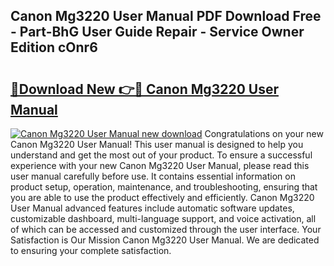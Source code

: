 ## Canon Mg3220 User Manual PDF Download Free - Part-BhG User Guide Repair - Service Owner Edition cOnr6

# <h2><a href="http://bc3868.oget.top/?id=Canon+Mg3220+User+Manual">🔗Download New 👉🔴 Canon Mg3220 User Manual</a></h2>

[![Canon Mg3220 User Manual new download](https://i.imgur.com/5g1atiW.png)](http://bc3868.oget.top/?id=Canon+Mg3220+User+Manual)
Congratulations on your new Canon Mg3220 User Manual! This user manual is designed to help you understand and get the most out of your product. To ensure a successful experience with your new Canon Mg3220 User Manual, please read this user manual carefully before use. It contains essential information on product setup, operation, maintenance, and troubleshooting, ensuring that you are able to use the product effectively and efficiently. Canon Mg3220 User Manual advanced features include automatic software updates, customizable dashboard, multi-language support, and voice activation, all of which can be accessed and customized through the user interface. Your Satisfaction is Our Mission Canon Mg3220 User Manual. We are dedicated to ensuring your complete satisfaction.
